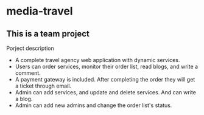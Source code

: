 # media-travel
<h2>This is a team project</h2>
<p>Porject description</p>
<ul>
  <li>A complete travel agency web application with dynamic services.</li>
  <li>Users can order services, monitor their order list, read blogs, and write a comment.</li>
  <li>A payment gateway is included. After completing the order they will get a ticket through email.</li>
  <li>Admin can add services, and update and delete services. And can write a blog.</li>
  <li>Admin can add new admins and change the order list's status.</li>
</ul>
